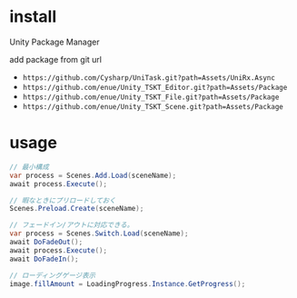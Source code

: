# install

Unity Package Manager

add package from git url

+ `https://github.com/Cysharp/UniTask.git?path=Assets/UniRx.Async`
+ `https://github.com/enue/Unity_TSKT_Editor.git?path=Assets/Package`
+ `https://github.com/enue/Unity_TSKT_File.git?path=Assets/Package`
+ `https://github.com/enue/Unity_TSKT_Scene.git?path=Assets/Package`

# usage

```cs
// 最小構成
var process = Scenes.Add.Load(sceneName);
await process.Execute();
```

```cs
// 暇なときにプリロードしておく
Scenes.Preload.Create(sceneName);

// フェードイン/アウトに対応できる。
var process = Scenes.Switch.Load(sceneName);
await DoFadeOut();
await process.Execute();
await DoFadeIn();
```

```cs
// ローディングゲージ表示
image.fillAmount = LoadingProgress.Instance.GetProgress();
```
